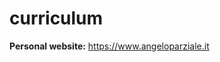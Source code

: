 # curriculum
<b>Personal website:</b> <a href="https://www.angeloparziale.it" target="_blank">https://www.angeloparziale.it</a>
